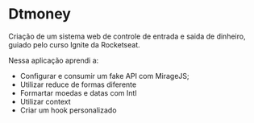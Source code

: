 # Dtmoney

Criação de um sistema web de controle de entrada e saida de dinheiro, guiado pelo curso Ignite da Rocketseat.

Nessa aplicação aprendi a:
- Configurar e consumir um fake API com MirageJS;
- Utilizar reduce de formas diferente
- Formartar moedas e datas com Intl
- Utilizar context
- Criar um hook personalizado
